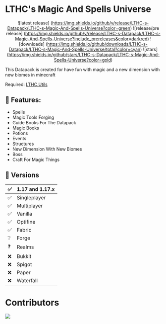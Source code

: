 # LTHC's Magic And Spells Universe

<div align="center">

![latest release] (https://img.shields.io/github/v/release/LTHC-s-Datapack/LTHC-s-Magic-And-Spells-Universe?color=green) ![release/pre release] (https://img.shields.io/github/v/release/LTHC-s-Datapack/LTHC-s-Magic-And-Spells-Universe?include_prereleases&color=darkred) ![downloads] (https://img.shields.io/github/downloads/LTHC-s-Datapack/LTHC-s-Magic-And-Spells-Universe/total?color=cyan) ![stars] (https://img.shields.io/github/stars/LTHC-s-Datapack/LTHC-s-Magic-And-Spells-Universe?color=gold)

</div>
<div align="left">
</div>
  
This Datapack is created for have fun with magic and a new dimension with new biomes in minecraft

Required: <a href="https://github.com/LTHC-s-Datapack/LTHC.Utils/releases/tag/1.4">LTHC.Utils<a/>

## 📜 Features:
- Spells
- Magic Tools Forging
- Guide Books For The Datapack
- Magic Books
- Potions
- Events
- Structures
- New Dimension With New Biomes
- Boss
- Craft For Magic Things

## 💽 Versions
| ✅   | 1.17 and 1.17.x |
| --- | --------------- |
| ✅   | Singleplayer    |
| ✅   | Multiplayer     |
| ✅   | Vanilla         |
| ✅   | Optifine        |
| ✅   | Fabric          |
| ❔   | Forge           |
| ❓   | Realms          |
| ❌   | Bukkit          |
| ❌   | Spigot          |
| ❌   | Paper           |
| ❌   | Waterfall       |

# Contributors
<a href="https://github.com/LTHC-s-Datapack/LTHC-s-Magic-And-Spells-Universe/graphs/contributors">
  <img src="https://contrib.rocks/image?repo=LTHC-s-Datapack/LTHC-s-Magic-And-Spells-Universe" />
</a>
  
